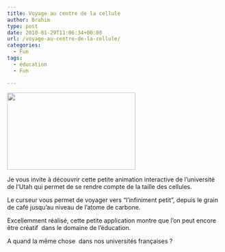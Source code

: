 ```yaml
---
title: Voyage au centre de la cellule
author: Brahim
type: post
date: 2010-01-29T11:06:34+00:00
url: /voyage-au-centre-de-la-cellule/
categories:
  - Fun
tags:
  - éducation
  - Fun

---
```

<a title="Université de l'Utah" href="http://learn.genetics.utah.edu/content/begin/cells/scale/" target="_blank"><img class="size-medium wp-image-237 alignleft" title="cell-size-and-scale" src="http://brahim.hamdouni.com/wp-uploads/cell-size-and-scale-300x180.png" alt="" width="300" height="180" srcset="http://brahim.hamdouni.com/wp-uploads/cell-size-and-scale-300x180.png 300w, http://brahim.hamdouni.com/wp-uploads/cell-size-and-scale.png 500w" sizes="(max-width: 300px) 100vw, 300px" /></a>

Je vous invite à découvrir cette petite animation interactive de l&#8217;université de l&#8217;Utah qui permet de se rendre compte de la taille des cellules.

Le curseur vous permet de voyager vers &#8220;l&#8217;infiniment petit&#8221;, depuis le grain de café jusqu&#8217;au niveau de l&#8217;atome de carbone.

Excellemment réalisé, cette petite application montre que l&#8217;on peut encore être créatif  dans le domaine de l&#8217;éducation.

A quand la même chose  dans nos universités françaises ?